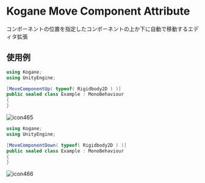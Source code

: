 # Kogane Move Component Attribute

コンポーネントの位置を指定したコンポーネントの上か下に自動で移動するエディタ拡張

## 使用例

```csharp
using Kogane;
using UnityEngine;

[MoveComponentUp( typeof( Rigidbody2D ) )]
public sealed class Example : MonoBehaviour
{
}
```

![icon465](https://user-images.githubusercontent.com/6134875/195975848-532f8bc2-d984-4f8f-9ba2-ea15b5de1c58.gif)

```csharp
using Kogane;
using UnityEngine;

[MoveComponentDown( typeof( Rigidbody2D ) )]
public sealed class Example : MonoBehaviour
{
}
```

![icon466](https://user-images.githubusercontent.com/6134875/195975851-df0ef821-6744-4704-8c26-a9c80e82610e.gif)

